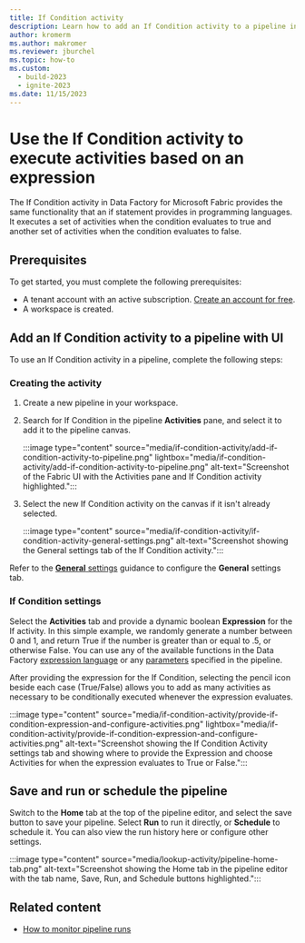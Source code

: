 ```yaml
---
title: If Condition activity
description: Learn how to add an If Condition activity to a pipeline in Data Factory for Microsoft Fabric and use it to execute other activities based on an expression.
author: kromerm
ms.author: makromer
ms.reviewer: jburchel
ms.topic: how-to
ms.custom:
  - build-2023
  - ignite-2023
ms.date: 11/15/2023
---
```


# Use the If Condition activity to execute activities based on an expression

The If Condition activity in Data Factory for Microsoft Fabric provides the same functionality that an if statement provides in programming languages. It executes a set of activities when the condition evaluates to true and another set of activities when the condition evaluates to false.

## Prerequisites

To get started, you must complete the following prerequisites:

- A tenant account with an active subscription. [Create an account for free](../get-started/fabric-trial.md).
- A workspace is created.

## Add an If Condition activity to a pipeline with UI

To use an If Condition activity in a pipeline, complete the following steps:

### Creating the activity

1. Create a new pipeline in your workspace.
1. Search for If Condition in the pipeline **Activities** pane, and select it to add it to the pipeline canvas.

   :::image type="content" source="media/if-condition-activity/add-if-condition-activity-to-pipeline.png" lightbox="media/if-condition-activity/add-if-condition-activity-to-pipeline.png" alt-text="Screenshot of the Fabric UI with the Activities pane and If Condition activity highlighted.":::

1. Select the new If Condition activity on the canvas if it isn't already selected.

   :::image type="content" source="media/if-condition-activity/if-condition-activity-general-settings.png" alt-text="Screenshot showing the General settings tab of the If Condition activity.":::

Refer to the [**General** settings](activity-overview.md#general-settings) guidance to configure the **General** settings tab.

### If Condition settings

Select the **Activities** tab and provide a dynamic boolean **Expression** for the If activity. In this simple example, we randomly generate a number between 0 and 1, and return True if the number is greater than or equal to .5, or otherwise False. You can use any of the available functions in the Data Factory [expression language](expression-language.md) or any [parameters](parameters.md) specified in the pipeline.

After providing the expression for the If Condition, selecting the pencil icon beside each case (True/False) allows you to add as many activities as necessary to be conditionally executed whenever the expression evaluates.

:::image type="content" source="media/if-condition-activity/provide-if-condition-expression-and-configure-activities.png" lightbox="media/if-condition-activity/provide-if-condition-expression-and-configure-activities.png" alt-text="Screenshot showing the If Condition Activity settings tab and showing where to provide the Expression and choose Activities for when the expression evaluates to True or False.":::

## Save and run or schedule the pipeline

Switch to the **Home** tab at the top of the pipeline editor, and select the save button to save your pipeline.  Select **Run** to run it directly, or **Schedule** to schedule it.  You can also view the run history here or configure other settings.

:::image type="content" source="media/lookup-activity/pipeline-home-tab.png" alt-text="Screenshot showing the Home tab in the pipeline editor with the tab name, Save, Run, and Schedule buttons highlighted.":::

## Related content

- [How to monitor pipeline runs](monitor-pipeline-runs.md)
